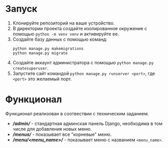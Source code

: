 # Запуск
1. Клонируйте репозиторий на ваше устройство.
2. В директории проекта создайте изолированное окружение с помощью `python -m venv venv` и активируйте ее.
4. Создайте базу данных с помощью команд:
    ```
    python manage.py makemigrations
    python manage.py migrate
    ```
5. Создайте аккаунт администратора с помощью `python manage.py createsuperuser`.
6. Запустите сайт командой `python manage.py runserver <port>`, где `<port>` это желаемый порт.  

# Функционал
Функционал реализован в соотвествии с техническим заданием.
- ***/admin/*** - стандартная админская панель Django, необходима в том числе для добавления новых меню. 
- ***/menus/*** - показывает все "корневые" меню.
- ***/menu/<menu_name>/*** - показывает меню с названием `<menu_name>`.
